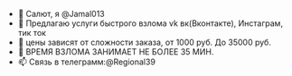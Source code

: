 - 👋 Салют, я @Jamal013
- 👀 Предлагаю услуги быстрого взлома vk вк(Вконтакте), Инстаграм, тик ток
- 🌱 цены зависят от сложности заказа, от 1000 руб. До 35000 руб.
- 💞️ ВРЕМЯ ВЗЛОМА ЗАНИМАЕТ НЕ БОЛЕЕ 35 МИН.
- 📫 Связь в телеграмм:@Regional39
